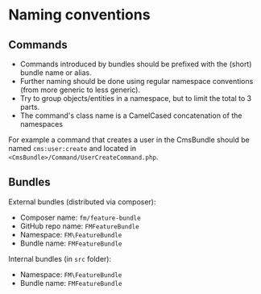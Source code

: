 Naming conventions
==================

## Commands

* Commands introduced by bundles should be prefixed with the (short) bundle name or alias. 
* Further naming should be done using regular namespace conventions (from more generic to less generic). 
* Try to group objects/entities in a namespace, but to limit the total to 3 parts.
* The command's class name is a CamelCased concatenation of the namespaces

For example a command that creates a user in the CmsBundle should be named `cms:user:create` and located in `<CmsBundle>/Command/UserCreateCommand.php`.

## Bundles

External bundles (distributed via composer):
* Composer name: `fm/feature-bundle`
* GitHub repo name: `FMFeatureBundle`
* Namespace: `FM\FeatureBundle`
* Bundle name: `FMFeatureBundle`

Internal bundles (in `src` folder):
* Namespace: `FM\FeatureBundle`
* Bundle name: `FMFeatureBundle`
